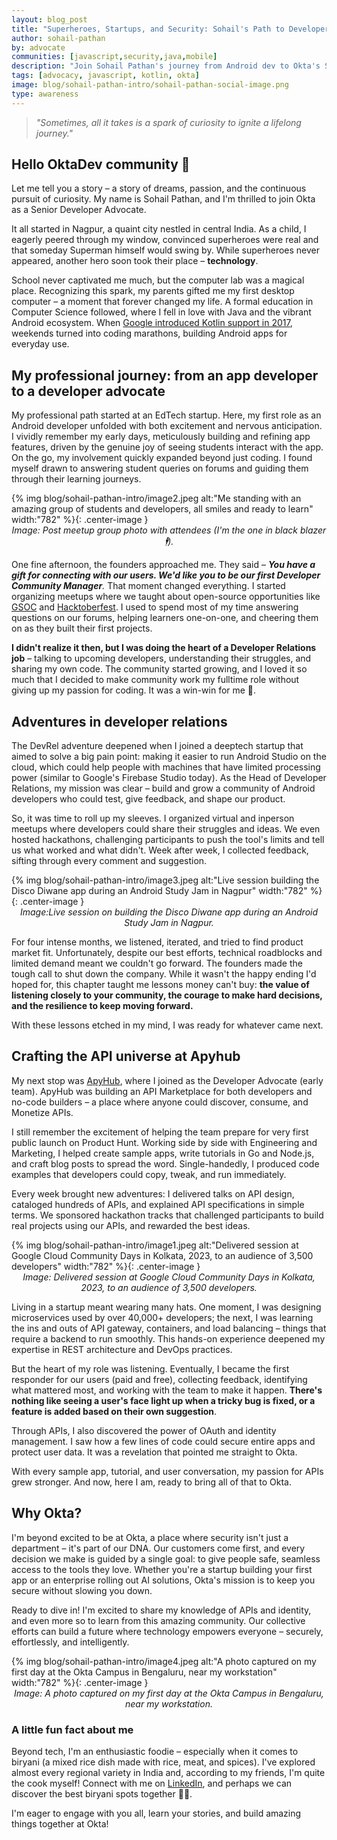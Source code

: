 ```yaml
---
layout: blog_post
title: "Superheroes, Startups, and Security: Sohail's Path to Developer Advocacy at Okta"
author: sohail-pathan
by: advocate
communities: [javascript,security,java,mobile]
description: "Join Sohail Pathan's journey from Android dev to Okta's Sr. Developer Advocate. Discover his passion for tech, DevRel, APIs, and community building."
tags: [advocacy, javascript, kotlin, okta]
image: blog/sohail-pathan-intro/sohail-pathan-social-image.png
type: awareness
---
```


> *"Sometimes, all it takes is a spark of curiosity to ignite a lifelong journey."*

## Hello OktaDev community 👋

Let me tell you a story – a story of dreams, passion, and the continuous pursuit of curiosity. My name is Sohail Pathan, and I'm thrilled to join Okta as a Senior Developer Advocate. 

It all started in Nagpur, a quaint city nestled in central India. As a child, I eagerly peered through my window, convinced superheroes were real and that someday Superman himself would swing by. While superheroes never appeared, another hero soon took their place – **technology**.

School never captivated me much, but the computer lab was a magical place. Recognizing this spark, my parents gifted me my first desktop computer – a moment that forever changed my life. A formal education in Computer Science followed, where I fell in love with Java and the vibrant Android ecosystem. When [Google introduced Kotlin support in 2017](https://android-developers.googleblog.com/2017/05/android-announces-support-for-kotlin.html), weekends turned into coding marathons, building Android apps for everyday use.

## My professional journey: from an app developer to a developer advocate

My professional path started at an EdTech startup. Here, my first role as an Android developer unfolded with both excitement and nervous anticipation. I vividly remember my early days, meticulously building and refining app features, driven by the genuine joy of seeing students interact with the app. On the go, my involvement quickly expanded beyond just coding. I found myself drawn to answering student queries on forums and guiding them through their learning journeys.

{% img blog/sohail-pathan-intro/image2.jpeg alt:"Me standing with an amazing group of students and developers, all smiles and ready to learn" width:"782" %}{: .center-image }
<cite style="display: block; text-align: center;">Image: Post meetup group photo with attendees (I'm the one in black blazer 🕴️).</cite>

One fine afternoon, the founders approached me. They said – ***You have a gift for connecting with our users. We'd like you to be our first Developer Community Manager**.* That moment changed everything. I started organizing meetups where we taught about open-source opportunities like [GSOC](https://summerofcode.withgoogle.com/) and [Hacktoberfest](https://hacktoberfest.com/). I used to spend most of my time answering questions on our forums, helping learners one-on-one, and cheering them on as they built their first projects.

**I didn't realize it then, but I was doing the heart of a Developer Relations job** – talking to upcoming developers, understanding their struggles, and sharing my own code. The community started growing, and I loved it so much that I decided to make community work my fulltime role without giving up my passion for coding. It was a win-win for me 🎉.

## Adventures in developer relations

The DevRel adventure deepened when I joined a deeptech startup that aimed to solve a big pain point: making it easier to run Android Studio on the cloud, which could help people with machines that have limited processing power (similar to Google's Firebase Studio today). As the Head of Developer Relations, my mission was clear – build and grow a community of Android developers who could test, give feedback, and shape our product.

So, it was time to roll up my sleeves. I organized virtual and inperson meetups where developers could share their struggles and ideas. We even hosted hackathons, challenging participants to push the tool's limits and tell us what worked and what didn't. Week after week, I collected feedback, sifting through every comment and suggestion.

{% img blog/sohail-pathan-intro/image3.jpeg alt:"Live session building the Disco Diwane app during an Android Study Jam in Nagpur" width:"782" %}{: .center-image }
<cite style="display: block; text-align: center;">Image:Live session on building the Disco Diwane app during an Android Study Jam in Nagpur.</cite>

For four intense months, we listened, iterated, and tried to find product market fit. Unfortunately, despite our best efforts, technical roadblocks and limited demand meant we couldn't go forward. The founders made the tough call to shut down the company. While it wasn't the happy ending I'd hoped for, this chapter taught me lessons money can't buy: **the value of listening closely to your community, the courage to make hard decisions, and the resilience to keep moving forward.**

With these lessons etched in my mind, I was ready for whatever came next.

## Crafting the API universe at Apyhub

My next stop was [ApyHub](https://apyhub.com), where I joined as the Developer Advocate (early team). ApyHub was building an API Marketplace for both developers and no-code builders – a place where anyone could discover, consume, and Monetize APIs.

I still remember the excitement of helping the team prepare for very first public launch on Product Hunt. Working side by side with Engineering and Marketing, I helped create sample apps, write tutorials in Go and Node.js, and craft blog posts to spread the word. Single-handedly, I produced code examples that developers could copy, tweak, and run immediately.

Every week brought new adventures: I delivered talks on API design, cataloged hundreds of APIs, and explained API specifications in simple terms. We sponsored hackathon tracks that challenged participants to build real projects using our APIs, and rewarded the best ideas.

{% img blog/sohail-pathan-intro/image1.jpeg alt:"Delivered session at Google Cloud Community Days in Kolkata, 2023, to an audience of 3,500 developers" width:"782" %}{: .center-image }
<cite style="display: block; text-align: center;">Image: Delivered session at Google Cloud Community Days in Kolkata, 2023, to an audience of 3,500 developers.</cite>

Living in a startup meant wearing many hats. One moment, I was designing microservices used by over 40,000+ developers; the next, I was learning the ins and outs of API gateway, containers, and load balancing – things that require a backend to run smoothly. This hands-on experience deepened my expertise in REST architecture and DevOps practices.

But the heart of my role was listening. Eventually, I became the first responder for our users (paid and free), collecting feedback, identifying what mattered most, and working with the team to make it happen. **There's nothing like seeing a user's face light up when a tricky bug is fixed, or a feature is added based on their own suggestion**.

Through APIs, I also discovered the power of OAuth and identity management. I saw how a few lines of code could secure entire apps and protect user data. It was a revelation that pointed me straight to Okta.

With every sample app, tutorial, and user conversation, my passion for APIs grew stronger. And now, here I am, ready to bring all of that to Okta.

## Why Okta?

I'm beyond excited to be at Okta, a place where security isn't just a department – it's part of our DNA. Our customers come first, and every decision we make is guided by a single goal: to give people safe, seamless access to the tools they love. Whether you're a startup building your first app or an enterprise rolling out AI solutions, Okta's mission is to keep you secure without slowing you down.

Ready to dive in! I'm excited to share my knowledge of APIs and identity, and even more so to learn from this amazing community. Our collective efforts can build a future where technology empowers everyone – securely, effortlessly, and intelligently.

{% img blog/sohail-pathan-intro/image4.jpeg alt:"A photo captured on my first day at the Okta Campus in Bengaluru, near my workstation" width:"782" %}{: .center-image }
<cite style="display: block; text-align: center;">Image: A photo captured on my first day at the Okta Campus in Bengaluru, near my workstation.</cite>

### A little fun fact about me

Beyond tech, I'm an enthusiastic foodie – especially when it comes to biryani (a mixed rice dish made with rice, meat, and spices). I've explored almost every regional variety in India and, according to my friends, I'm quite the cook myself\! Connect with me on [LinkedIn](https://linkedin.com/in/iamspathan), and perhaps we can discover the best biryani spots together 🍗🎉.

I'm eager to engage with you all, learn your stories, and build amazing things together at Okta\!

